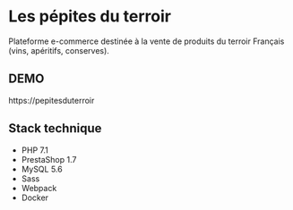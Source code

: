 # Les pépites du terroir

Plateforme e-commerce destinée à la vente de produits du terroir Français (vins, apéritifs, conserves).

## DEMO
https://pepitesduterroir

## Stack technique
* PHP 7.1
* PrestaShop 1.7
* MySQL 5.6
* Sass
* Webpack
* Docker

